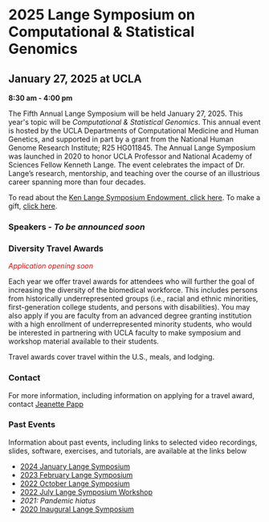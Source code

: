 # 2025 Lange Symposium on Computational & Statistical Genomics

## January 27, 2025 at UCLA

**8:30 am - 4:00 pm**

The Fifth Annual Lange Symposium will be held January 27, 2025. This year's topic will be *Computational & Statistical Genomics*. This annual event is hosted by the UCLA Departments of Computational Medicine and Human Genetics, and supported in part by a grant from the National Human Genome Research Institute; R25 HG011845. The Annual Lange Symposium was launched in 2020 to honor UCLA Professor and National Academy of Sciences Fellow Kenneth Lange. The event celebrates the impact of Dr. Lange’s research, mentorship, and teaching over the course of an illustrious career spanning more than four decades.

To read about the [Ken Lange Symposium Endowment, click here](https://compmed.ucla.edu/ken-lange-symposium-endowment). To make a gift, [click here](https://giving.ucla.edu/Campaign/Donate.aspx?SiteNum=3167&fund=64621O&code=M-19409).

### Speakers - *To be announced soon*

### Diversity Travel Awards
<span style="color:red">*Application opening soon*</span>

Each year we offer travel awards for attendees who will further the goal of increasing the diversity of the biomedical workforce. This includes persons from historically underrepresented groups (i.e., racial and ethnic minorities, first-generation college students, and persons with disabilities). You may also apply if you are faculty from an advanced degree granting institution with a high enrollment of underrepresented minority students, who would be interested in partnering with UCLA faculty to make symposium and workshop material available to their students.

Travel awards cover travel within the U.S., meals, and lodging.

### Contact
For more information, including information on applying for a travel award, contact [Jeanette Papp](mailto:jcpapp@ucla.edu?subject=Lange_Symposium)

### Past Events

Information about past events, including links to selected video recordings, slides, software, exercises, and tutorials, are available at the links below
- [2024 January Lange Symposium](https://langesymposium.github.io/2024-Lange-Symposium/)
- [2023 February Lange Symposium](https://langesymposium.github.io/2023-February-Symposium/)
- [2022 October Lange Symposium](https://langesymposium.github.io/2022-October-Symposium/)
- [2022 July Lange Symposium Workshop](https://langesymposium.github.io/2022-July-Workshop/)
- *2021: Pandemic hiatus*
- [2020 Inaugural Lange Symposium](https://langesymposium.github.io/2020/)
